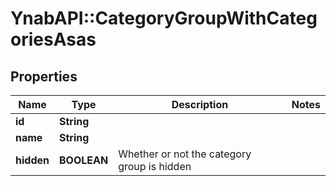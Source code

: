 # YnabAPI::CategoryGroupWithCategoriesAsas

## Properties
Name | Type | Description | Notes
------------ | ------------- | ------------- | -------------
**id** | **String** |  | 
**name** | **String** |  | 
**hidden** | **BOOLEAN** | Whether or not the category group is hidden | 


